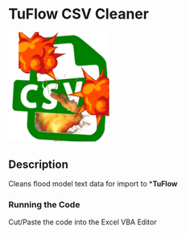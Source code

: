 # TuFlow CSV Cleaner
<img src="/thumbnail.png" width="200">

## Description
Cleans flood model text data for import to ***TuFlow**

### Running the Code
Cut/Paste the code into the Excel VBA Editor

```

```
